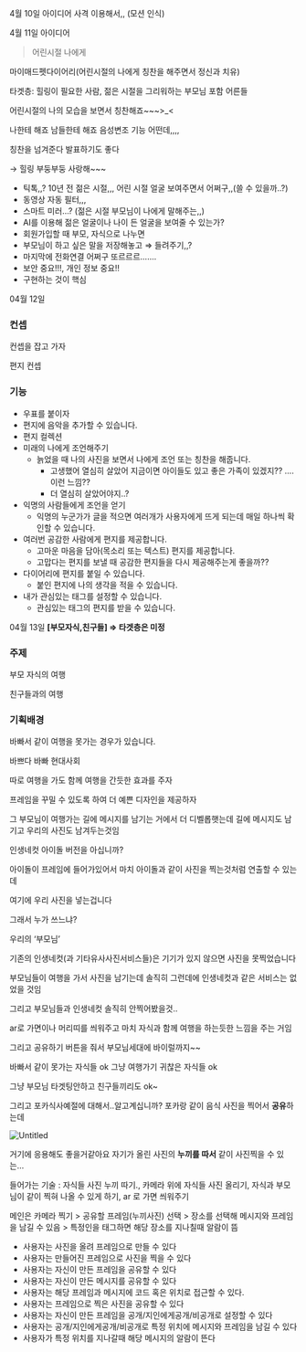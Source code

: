 4월 10일 아이디어
사격 이용해서,, (모션 인식)

4월 11일 아이디어
> 어린시절 나에게
> 

마이매드펫다이어리(어린시절의 나에게 칭찬을 해주면서 정신과 치유)

타겟층: 힐링이 필요한 사람, 젊은 시절을 그리워하는 부모님 포함 어른들

어린시절의 나의 모습을 보면서 칭찬해죠~~~>_<

나한테 해죠 남들한테 해죠 음성변조 기능 어떤데,,,,

칭찬을 넘겨준다 발표하기도 좋다 

→ 힐링 부둥부둥 사랑해~~~

- 틱톡,,? 10년 전 젊은 시절,,, 어린 시절 얼굴 보여주면서 어쩌구,,(쓸 수 있을까..?)
- 동영상 자동 필터,,,
- 스마트 미러…? (젊은 시절 부모님이 나에게 말해주는,,)
- AI를 이용해 젊은 얼굴이나 나이 든 얼굴을 보여줄 수 있는가?
- 회원가입할 때 부모, 자식으로 나누면
- 부모님이 하고 싶은 말을 저장해놓고 ⇒ 들려주기,,?
- 마지막에 전화연결 어쩌구 또르르르…….
- 보안 중요!!!, 개인 정보 중요!!
- 구현하는 것이 핵심

04월 12일

### 컨셉

컨셉을 잡고 가자

편지 컨셉

### 기능

- 우표를 붙이자
- 편지에 음악을 추가할 수 있습니다.
- 편지 컬렉션
- 미래의 나에게 조언해주기
    - 늙었을 때 나의 사진을 보면서 나에게 조언 또는 칭찬을 해줍니다.
        - 고생했어 열심히 살았어 지금이면 아이들도 있고 좋은 가족이 있겠지?? …. 이런 느낌??
        - 더 열심히 살았어야지..?
- 익명의 사람들에게 조언을 얻기
    - 익명의 누군가가 글을 적으면 여러개가 사용자에게 뜨게 되는데 매일 하나씩 확인할 수 있습니다.
- 여러번 공감한 사람에게 편지를 제공합니다.
    - 고마운 마음을 담아(목소리 또는 텍스트) 편지를 제공합니다.
    - 고맙다는 편지를 보낼 때 공감한 편지들을 다시 제공해주는게 좋을까??
- 다이어리에 편지를 붙일 수 있습니다.
    - 붙인 편지에 나의 생각을 적을 수 있습니다.
- 내가 관심있는 태그를 설정할 수 있습니다.
    - 관심있는 태그의 편지를 받을 수 있습니다.


04월 13일
**[부모자식,친구들] ⇒ 타겟층은 미정**

### 주제

부모 자식의 여행

친구들과의 여행

### 기획배경

바빠서 같이 여행을 못가는 경우가 있습니다.

바쁘다 바빠 현대사회

따로 여행을 가도 함께 여행을 간듯한 효과를 주자

프레임을 꾸밀 수 있도록 하여 더 예쁜 디자인을 제공하자

그 부모님이 여행가는 길에 메시지를 남기는 거에서 더 디벨롭햇는데 길에 메시지도 남기고 우리의 사진도 남겨두는것임

인생네컷 아이돌 버전을 아십니까?

아이돌이 프레임에 들어가있어서 마치 아이돌과 같이 사진을 찍는것처럼 연출할 수 있는데

여기에 우리 사진을 넣는겁니다

그래서 누가 쓰느냐?

우리의 ‘부모님’

기존의 인생네컷(과 기타유사사진서비스들)은 기기가 있지 않으면 사진을 못찍었습니다

부모님들이 여행을 가서 사진을 남기는데 솔직히 그런데에 인생네컷과 같은 서비스는 없었을 것임

그리고 부모님들과 인생네컷 솔직히 안찍어봤을것..

ar로 가면이나 머리띠를 씌워주고 마치 자식과 함께 여행을 하는듯한 느낌을 주는 거임

그리고 공유하기 버튼을 줘서 부모님세대에 바이럴까지~~

바빠서 같이 못가는 자식들 ok 그냥 여행가기 귀찮은 자식들 ok

그냥 부모님 타겟팅안하고 친구들끼리도 ok~ 

그리고 포카식사예절에 대해서..알고계십니까? 포카랑 같이 음식 사진을 찍어서 **공유**하는데

![Untitled](https://s3-us-west-2.amazonaws.com/secure.notion-static.com/f43426a7-c1ab-4da9-b40e-93da37bd5e16/Untitled.png)

거기에 응용해도 좋을거같아요 자기가 올린 사진의 **누끼를 따서** 같이 사진찍을 수 있는…

들어가는 기술 : 자식들 사진 누끼 따기., 카메라 위에 자식들 사진 올리기, 자식과 부모님이 같이 찍혀 나올 수 있게 하기,  ar 로 가면 씌워주기

메인은 카메라 찍기 > 공유할 프레임(누끼사진) 선택 > 장소를 선택해 메시지와 프레임을 남길 수 있음 > 특정인을 태그하면 해당 장소를 지나칠때 알람이 뜸

- 사용자는 사진을 올려 프레임으로 만들 수 있다
- 사용자는 만들어진 프레임으로 사진을 찍을 수 있다
- 사용자는 자신이 만든 프레임을 공유할 수 있다
- 사용자는 자신이 만든 메시지를 공유할 수 있다
- 사용자는 해당 프레임과 메시지에 코드 혹은 위치로 접근할 수 있다.
- 사용자는 프레임으로 찍은 사진을 공유할 수 있다
- 사용자는 자신이 만든 프레임을 공개/지인에게공개/비공개로 설정할 수 있다
- 사용자는 공개/지인에게공개/비공개로  특정 위치에 메시지와 프레임을 남길 수 있다
- 사용자가 특정 위치를 지나갈때 해당 메시지의 알람이 뜬다


